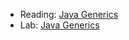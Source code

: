 * Reading: [Java Generics](../readings/generics.html)
* Lab: [Java Generics](../labs/generics.html)
